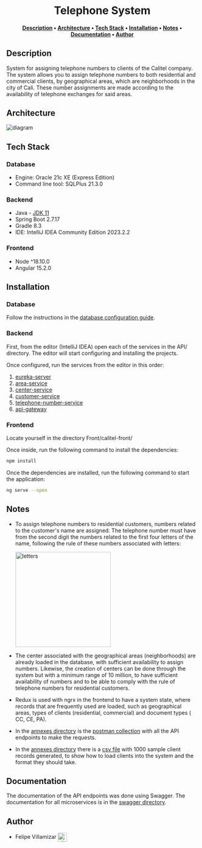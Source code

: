 <div align="center">
  <h1>Telephone System</h1>
  <h4>
    <a href="https://github.com/felipevcc/telephone-system#description">Description</a>
    •
    <a href="https://github.com/felipevcc/telephone-system#architecture">Architecture</a>
    •
    <a href="https://github.com/felipevcc/telephone-system#tech-stack">Tech Stack</a>
    •
    <a href="https://github.com/felipevcc/telephone-system#installation">Installation</a>
    •
    <a href="https://github.com/felipevcc/telephone-system#notes">Notes</a>
    •
    <a href="https://github.com/felipevcc/telephone-system#documentation">Documentation</a>
    •
    <a href="https://github.com/felipevcc/telephone-system#author">Author</a>
  </h4>
</div>

## Description

System for assigning telephone numbers to clients of the Calitel company. The system allows you to assign telephone numbers to both residential and commercial clients, by geographical areas, which are neighborhoods in the city of Cali. These number assignments are made according to the availability of telephone exchanges for said areas.

## Architecture

<img src="https://i.imgur.com/UBijuGk.jpg" alt="diagram">

## Tech Stack

### Database

- Engine: Oracle 21c XE (Express Edition)
- Command line tool: SQLPlus 21.3.0

### Backend

- Java - [JDK 11](https://www.oracle.com/co/java/technologies/javase/jdk11-archive-downloads.html)
- Spring Boot 2.7.17
- Gradle 8.3
- IDE: IntelliJ IDEA Community Edition 2023.2.2

### Frontend

- Node ^18.10.0
- Angular 15.2.0

## Installation

### Database

Follow the instructions in the [database configuration guide](https://github.com/felipevcc/telephone-system/tree/main/DB#readme).

### Backend

First, from the editor (IntelliJ IDEA) open each of the services in the API/ directory. The editor will start configuring and installing the projects.

Once configured, run the services from the editor in this order:

1. [eureka-server](https://github.com/felipevcc/telephone-system/tree/main/API/eureka-server)
2. [area-service](https://github.com/felipevcc/telephone-system/tree/main/API/area-service)
3. [center-service](https://github.com/felipevcc/telephone-system/tree/main/API/center-service)
4. [customer-service](https://github.com/felipevcc/telephone-system/tree/main/API/customer-service)
5. [telephone-number-service](https://github.com/felipevcc/telephone-system/tree/main/API/telephone-number-service)
6. [api-gateway](https://github.com/felipevcc/telephone-system/tree/main/API/api-gateway)

### Frontend

Locate yourself in the directory Front/calitel-front/

Once inside, run the following command to install the dependencies:

```bash	
npm install
```

Once the dependencies are installed, run the following command to start the application:

```bash
ng serve --open
```

## Notes

- To assign telephone numbers to residential customers, numbers related to the customer's name are assigned.
The telephone number must have from the second digit the numbers related to the first four letters of the name, following the rule of these numbers associated with letters:

  <img src="https://i.imgur.com/7hQmO0C.png" alt="letters" height="250">

- The center associated with the geographical areas (neighborhoods) are already loaded in the database, with sufficient availability to assign numbers. Likewise, the creation of centers can be done through the system but with a minimum range of 10 million, to have sufficient availability of numbers and to be able to comply with the rule of telephone numbers for residential customers.

- Redux is used with ngrx in the frontend to have a system state, where records that are frequently used are loaded, such as geographical areas, types of clients (residential, commercial) and document types ( CC, CE, PA).

- In the [annexes directory](https://github.com/felipevcc/telephone-system/tree/main/Docs/anexos) is the [postman collection](https://github.com/felipevcc/telephone-system/blob/main/Docs/anexos/TC_GB_09.postman_collection.json) with all the API endpoints to make the requests.

- In the [annexes directory](https://github.com/felipevcc/telephone-system/tree/main/Docs/anexos) there is a [csv file](https://github.com/felipevcc/telephone-system/blob/main/Docs/anexos/MOCK_DATA.csv) with 1000 sample client records generated, to show how to load clients into the system and the format they should take.

## Documentation

The documentation of the API endpoints was done using Swagger. The documentation for all microservices is in the [swagger directory](https://github.com/felipevcc/telephone-system/tree/main/Docs/swagger).

## Author

* Felipe Villamizar <a href="https://github.com/felipevcc" rel="nofollow"><img align="center" alt="github" src="https://www.vectorlogo.zone/logos/github/github-tile.svg" height="24" /></a>
